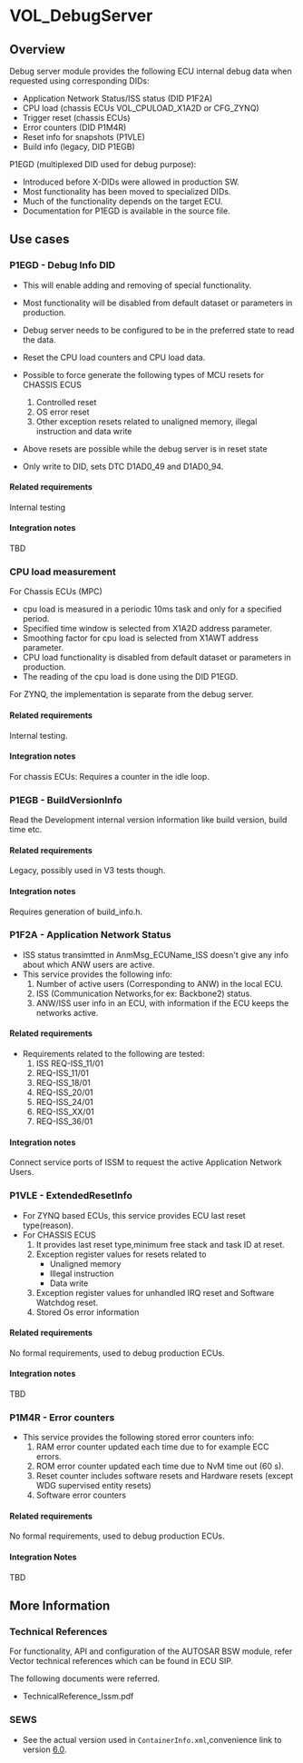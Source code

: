 # VOL_DebugServer

## Overview

Debug server module provides the following ECU internal debug data when requested using corresponding DIDs:

* Application Network Status/ISS status (DID P1F2A)
* CPU load (chassis ECUs VOL_CPULOAD_X1A2D or CFG_ZYNQ)
* Trigger reset (chassis ECUs)
* Error counters (DID P1M4R)
* Reset info for snapshots (P1VLE)
* Build info (legacy, DID P1EGB)

P1EGD (multiplexed DID used for debug purpose):
* Introduced before X-DIDs were allowed in production SW.
* Most functionality has been moved to specialized DIDs.
* Much of the functionality depends on the target ECU.
* Documentation for P1EGD is available in the source file.

## Use cases

### P1EGD - Debug Info DID

* This will enable adding and removing of special functionality.
* Most functionality will be disabled from default dataset or parameters in production.
* Debug server needs to be configured to be in the preferred state to read the data.

* Reset the CPU load counters and CPU load data.
* Possible to force generate the following types of MCU resets for CHASSIS ECUS
    1. Controlled reset
    2. OS error reset
    3. Other exception resets related to unaligned memory, illegal instruction and data write
* Above resets are possible while the debug server is in reset state
* Only write to DID, sets DTC D1AD0_49 and D1AD0_94.

#### Related requirements

Internal testing

#### Integration notes

TBD

### CPU load measurement

For Chassis ECUs (MPC)
* cpu load is measured in a periodic 10ms task and only for a specified period.
* Specified time window is selected from X1A2D address parameter.
* Smoothing factor for cpu load is selected from X1AWT address parameter.
* CPU load functionality is disabled from default dataset or parameters in production.
* The reading of the cpu load is done using the DID P1EGD.

For ZYNQ, the implementation is separate from the debug server.

#### Related requirements

Internal testing.

#### Integration notes

For chassis ECUs: Requires a counter in the idle loop.

### P1EGB - BuildVersionInfo

Read the Development internal version information like build version, build time etc.

#### Related requirements

Legacy, possibly used in V3 tests though.

#### Integration notes

Requires generation of build_info.h.

### P1F2A - Application Network Status

* ISS status transimtted in AnmMsg_ECUName_ISS doesn't give any info about which ANW users are active.
* This service provides the following info:
    1. Number of active users (Corresponding to ANW) in the local ECU.
    2. ISS (Communication Networks,for ex: Backbone2) status.
    3. ANW/ISS user info in an ECU, with information if the ECU keeps the networks active.

#### Related requirements

* Requirements related to the following are tested:
    1. ISS REQ-ISS_11/01
    2. REQ-ISS_11/01
    3. REQ-ISS_18/01
    4. REQ-ISS_20/01
    5. REQ-ISS_24/01
    6. REQ-ISS_XX/01
    7. REQ-ISS_36/01 

#### Integration notes

Connect service ports of ISSM to request the active Application Network Users.

### P1VLE - ExtendedResetInfo

* For ZYNQ based ECUs, this service provides ECU last reset type(reason).
* For CHASSIS ECUS
    1. It provides last reset type,minimum free stack and task ID at reset.
    2. Exception register values for resets related to
        * Unaligned memory
        * Illegal instruction
        * Data write
    3. Exception register values for unhandled IRQ reset and Software Watchdog reset.
    4. Stored Os error information

#### Related requirements

No formal requirements, used to debug production ECUs.

#### Integration notes

TBD

### P1M4R - Error counters

* This service provides the following stored error counters info:
    1. RAM error counter updated each time due to for example ECC errors.
    2. ROM error counter updated each time due to NvM time out (60 s).
    3. Reset counter includes software resets and Hardware resets
	(except WDG supervised entity resets)
    4. Software error counters

#### Related requirements

No formal requirements, used to debug production ECUs.

#### Integration Notes

TBD

## More Information

### Technical References

For functionality, API and configuration of the AUTOSAR BSW module, refer
Vector technical references which can be found in ECU SIP.

The following documents were referred.

* TechnicalReference_Issm.pdf

### SEWS

* See the actual version used in `ContainerInfo.xml`,convenience link to version [6.0](https://sews.volvo.net/Sews2/ViewData/ViewContainerData.aspx?ContainerId=26026).
